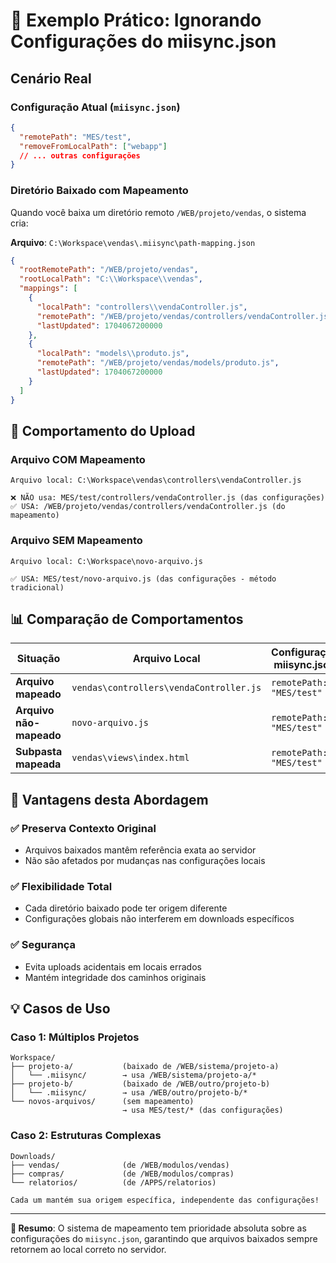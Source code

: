 # 🔄 Exemplo Prático: Ignorando Configurações do miisync.json

## Cenário Real

### Configuração Atual (`miisync.json`)

```json
{
  "remotePath": "MES/test",
  "removeFromLocalPath": ["webapp"]
  // ... outras configurações
}
```

### Diretório Baixado com Mapeamento

Quando você baixa um diretório remoto `/WEB/projeto/vendas`, o sistema cria:

**Arquivo**: `C:\Workspace\vendas\.miisync\path-mapping.json`

```json
{
  "rootRemotePath": "/WEB/projeto/vendas",
  "rootLocalPath": "C:\\Workspace\\vendas",
  "mappings": [
    {
      "localPath": "controllers\\vendaController.js",
      "remotePath": "/WEB/projeto/vendas/controllers/vendaController.js",
      "lastUpdated": 1704067200000
    },
    {
      "localPath": "models\\produto.js",
      "remotePath": "/WEB/projeto/vendas/models/produto.js",
      "lastUpdated": 1704067200000
    }
  ]
}
```

## 🎯 Comportamento do Upload

### Arquivo COM Mapeamento

```
Arquivo local: C:\Workspace\vendas\controllers\vendaController.js

❌ NÃO usa: MES/test/controllers/vendaController.js (das configurações)
✅ USA: /WEB/projeto/vendas/controllers/vendaController.js (do mapeamento)
```

### Arquivo SEM Mapeamento

```
Arquivo local: C:\Workspace\novo-arquivo.js

✅ USA: MES/test/novo-arquivo.js (das configurações - método tradicional)
```

## 📊 Comparação de Comportamentos

| Situação                | Arquivo Local                           | Configuração miisync.json | Mapeamento                                           | Caminho Final Usado                                      |
| ----------------------- | --------------------------------------- | ------------------------- | ---------------------------------------------------- | -------------------------------------------------------- |
| **Arquivo mapeado**     | `vendas\controllers\vendaController.js` | `remotePath: "MES/test"`  | `/WEB/projeto/vendas/controllers/vendaController.js` | **`/WEB/projeto/vendas/controllers/vendaController.js`** |
| **Arquivo não-mapeado** | `novo-arquivo.js`                       | `remotePath: "MES/test"`  | ❌ Não existe                                        | **`MES/test/novo-arquivo.js`**                           |
| **Subpasta mapeada**    | `vendas\views\index.html`               | `remotePath: "MES/test"`  | Root: `/WEB/projeto/vendas`                          | **`/WEB/projeto/vendas/views/index.html`**               |

## 🚀 Vantagens desta Abordagem

### ✅ Preserva Contexto Original

- Arquivos baixados mantêm referência exata ao servidor
- Não são afetados por mudanças nas configurações locais

### ✅ Flexibilidade Total

- Cada diretório baixado pode ter origem diferente
- Configurações globais não interferem em downloads específicos

### ✅ Segurança

- Evita uploads acidentais em locais errados
- Mantém integridade dos caminhos originais

## 💡 Casos de Uso

### Caso 1: Múltiplos Projetos

```
Workspace/
├── projeto-a/           (baixado de /WEB/sistema/projeto-a)
│   └── .miisync/        → usa /WEB/sistema/projeto-a/*
├── projeto-b/           (baixado de /WEB/outro/projeto-b)
│   └── .miisync/        → usa /WEB/outro/projeto-b/*
└── novos-arquivos/      (sem mapeamento)
                         → usa MES/test/* (das configurações)
```

### Caso 2: Estruturas Complexas

```
Downloads/
├── vendas/              (de /WEB/modulos/vendas)
├── compras/             (de /WEB/modulos/compras)
└── relatorios/          (de /APPS/relatorios)

Cada um mantém sua origem específica, independente das configurações!
```

---

**🔑 Resumo**: O sistema de mapeamento tem prioridade absoluta sobre as configurações do `miisync.json`, garantindo que arquivos baixados sempre retornem ao local correto no servidor.
